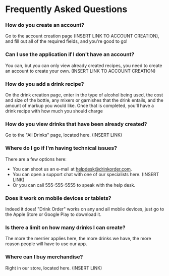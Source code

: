 # Frequently Asked Questions

### How do you create an account?
Go to the account creation page (INSERT LINK TO ACCOUNT CREATION), and fill out all of the required fields, and you're good to go!
### Can I use the application if I don't have an account?
You can, but you can only view already created recipes, you need to create an account to create your own. (INSERT LINK TO ACCOUNT CREATION)
### How do you add a drink recipe?
On the drink creation page, enter in the type of alcohol being used, the cost and size of the bottle, any mixers or garnishes that the drink entails, and the amount of markup you would like. Once that is completed, you'll have a drink recipe with how much you should charge
### How do you view drinks that have been already created?
Go to the "All Drinks" page, located here. (INSERT LINK)
### Where do I go if I'm having technical issues?
There are a few options here:
- You can shoot us an e-mail at helpdesk@drinkorder.com.
- You can open a support chat with one of our specialists here. (INSERT LINK)
- Or you can call 555-555-5555 to speak with the help desk.
### Does it work on mobile devices or tablets?
Indeed it does! "Drink Order" works on any and all mobile devices, just go to the Apple Store or Google Play to download it.
### Is there a limit on how many drinks I can create?
The more the merrier applies here, the more drinks we have, the more reason people will have to use our app.
### Where can I buy merchandise?
Right in our store, located here. (INSERT LINK)







